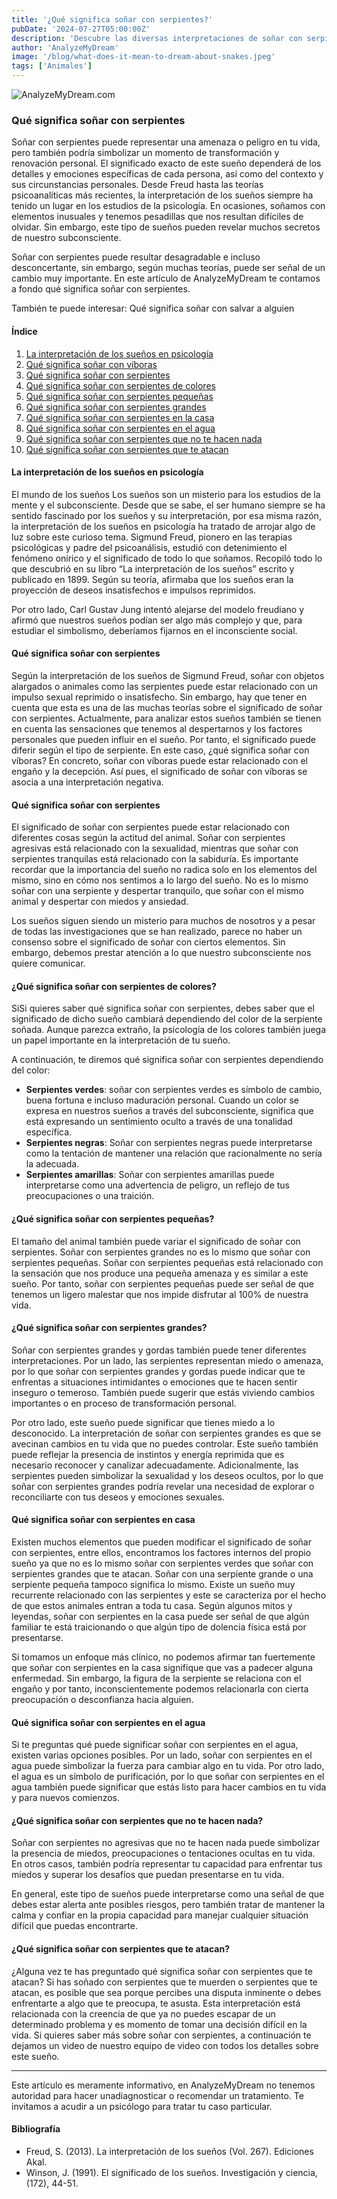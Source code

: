 ```yaml
---
title: '¿Qué significa soñar con serpientes?'
pubDate: '2024-07-27T05:00:00Z'
description: 'Descubre las diversas interpretaciones de soñar con serpientes, desde simbolizar una amenaza hasta representar una transformación personal.'
author: 'AnalyzeMyDream'
image: '/blog/what-does-it-mean-to-dream-about-snakes.jpeg'
tags: ['Animales']
---
```


![AnalyzeMyDream.com](/blog/what-does-it-mean-to-dream-about-snakes.jpeg)

### Qué significa soñar con serpientes

Soñar con serpientes puede representar una amenaza o peligro en tu vida, pero también podría simbolizar un momento de transformación y renovación personal. El significado exacto de este sueño dependerá de los detalles y emociones específicas de cada persona, así como del contexto y sus circunstancias personales. Desde Freud hasta las teorías psicoanalíticas más recientes, la interpretación de los sueños siempre ha tenido un lugar en los estudios de la psicología. En ocasiones, soñamos con elementos inusuales y tenemos pesadillas que nos resultan difíciles de olvidar. Sin embargo, este tipo de sueños pueden revelar muchos secretos de nuestro subconsciente.

Soñar con serpientes puede resultar desagradable e incluso desconcertante, sin embargo, según muchas teorías, puede ser señal de un cambio muy importante. En este artículo de AnalyzeMyDream te contamos a fondo qué significa soñar con serpientes.

También te puede interesar: 
Qué significa soñar con salvar a alguien

#### Índice

1. [La interpretación de los sueños en psicología](#la-interpretacion-de-los-suenos-en-psicologia)
2. [Qué significa soñar con víboras](#que-significa-soñar-con-víboras)
3. [Qué significa soñar con serpientes](#que-significa-soñar-con-serpientes)
4. [Qué significa soñar con serpientes de colores](#que-significa-soñar-con-serpientes-de-colores)
5. [Qué significa soñar con serpientes pequeñas](#que-significa-soñar-con-serpientes-pequenas)
6. [Qué significa soñar con serpientes grandes](#que-significa-soñar-con-serpientes-grandes)
7. [Qué significa soñar con serpientes en la casa](#que-significa-soñar-con-serpientes-en-la-casa)
8. [Qué significa soñar con serpientes en el agua](#que-significa-soñar-con-serpientes-en-el-agua)
9. [Qué significa soñar con serpientes que no te hacen nada](#que-significa-soñar-con-serpientes-que-no-te-hacen-nada)
10. [Qué significa soñar con serpientes que te atacan](#que-significa-soñar-con-serpientes-que-te-atacan)


#### La interpretación de los sueños en psicología

El mundo de los sueños Los sueños son un misterio para los estudios de la mente y el subconsciente. Desde que se sabe, el ser humano siempre se ha sentido fascinado por los sueños y su interpretación, por esa misma razón, la interpretación de los sueños en psicología ha tratado de arrojar algo de luz sobre este curioso tema. Sigmund Freud, pionero en las terapias psicológicas y padre del psicoanálisis, estudió con detenimiento el fenómeno onírico y el significado de todo lo que soñamos. Recopiló todo lo que descubrió en su libro “La interpretación de los sueños” escrito y publicado en 1899. Según su teoría, afirmaba que los sueños eran la proyección de deseos insatisfechos e impulsos reprimidos. 

Por otro lado, Carl Gustav Jung intentó alejarse del modelo freudiano y afirmó que nuestros sueños podían ser algo más complejo y que, para estudiar el simbolismo, deberíamos fijarnos en el inconsciente social. 

#### Qué significa soñar con serpientes

Según la interpretación de los sueños de Sigmund Freud, soñar con objetos alargados o animales como las serpientes puede estar relacionado con un impulso sexual reprimido o insatisfecho. Sin embargo, hay que tener en cuenta que esta es una de las muchas teorías sobre el significado de soñar con serpientes. Actualmente, para analizar estos sueños también se tienen en cuenta las sensaciones que tenemos al despertarnos y los factores personales que pueden influir en el sueño. Por tanto, el significado puede diferir según el tipo de serpiente. En este caso, ¿qué significa soñar con víboras? En concreto, soñar con víboras puede estar relacionado con el engaño y la decepción. Así pues, el significado de soñar con víboras se asocia a una interpretación negativa.

#### Qué significa soñar con serpientes

El significado de soñar con serpientes puede estar relacionado con diferentes cosas según la actitud del animal. Soñar con serpientes agresivas está relacionado con la sexualidad, mientras que soñar con serpientes tranquilas está relacionado con la sabiduría. Es importante recordar que la importancia del sueño no radica solo en los elementos del mismo, sino en cómo nos sentimos a lo largo del sueño. No es lo mismo soñar con una serpiente y despertar tranquilo, que soñar con el mismo animal y despertar con miedos y ansiedad.

Los sueños siguen siendo un misterio para muchos de nosotros y a pesar de todas las investigaciones que se han realizado, parece no haber un consenso sobre el significado de soñar con ciertos elementos. Sin embargo, debemos prestar atención a lo que nuestro subconsciente nos quiere comunicar.

#### ¿Qué significa soñar con serpientes de colores?

SiSi quieres saber qué significa soñar con serpientes, debes saber que el significado de dicho sueño cambiará dependiendo del color de la serpiente soñada. Aunque parezca extraño, la psicología de los colores también juega un papel importante en la interpretación de tu sueño.

A continuación, te diremos qué significa soñar con serpientes dependiendo del color:

- **Serpientes verdes**: soñar con serpientes verdes es símbolo de cambio, buena fortuna e incluso maduración personal. Cuando un color se expresa en nuestros sueños a través del subconsciente, significa que está expresando un sentimiento oculto a través de una tonalidad específica.
- **Serpientes negras**: Soñar con serpientes negras puede interpretarse como la tentación de mantener una relación que racionalmente no sería la adecuada.
- **Serpientes amarillas**: Soñar con serpientes amarillas puede interpretarse como una advertencia de peligro, un reflejo de tus preocupaciones o una traición.

#### ¿Qué significa soñar con serpientes pequeñas?

El tamaño del animal también puede variar el significado de soñar con serpientes. Soñar con serpientes grandes no es lo mismo que soñar con serpientes pequeñas. Soñar con serpientes pequeñas está relacionado con la sensación que nos produce una pequeña amenaza y es similar a este sueño. Por tanto, soñar con serpientes pequeñas puede ser señal de que tenemos un ligero malestar que nos impide disfrutar al 100% de nuestra vida.

#### ¿Qué significa soñar con serpientes grandes?

Soñar con serpientes grandes y gordas también puede tener diferentes interpretaciones. Por un lado, las serpientes representan miedo o amenaza, por lo que soñar con serpientes grandes y gordas puede indicar que te enfrentas a situaciones intimidantes o emociones que te hacen sentir inseguro o temeroso. También puede sugerir que estás viviendo cambios importantes o en proceso de transformación personal.

Por otro lado, este sueño puede significar que tienes miedo a lo desconocido. La interpretación de soñar con serpientes grandes es que se avecinan cambios en tu vida que no puedes controlar. Este sueño también puede reflejar la presencia de instintos y energía reprimida que es necesario reconocer y canalizar adecuadamente. Adicionalmente, las serpientes pueden simbolizar la sexualidad y los deseos ocultos, por lo que soñar con serpientes grandes podría revelar una necesidad de explorar o reconciliarte con tus deseos y emociones sexuales.

#### Qué significa soñar con serpientes en casa

Existen muchos elementos que pueden modificar el significado de soñar con serpientes, entre ellos, encontramos los factores internos del propio sueño ya que no es lo mismo soñar con serpientes verdes que soñar con serpientes grandes que te atacan. Soñar con una serpiente grande o una serpiente pequeña tampoco significa lo mismo. Existe un sueño muy recurrente relacionado con las serpientes y este se caracteriza por el hecho de que estos animales entran a toda tu casa. Según algunos mitos y leyendas, soñar con serpientes en la casa puede ser señal de que algún familiar te está traicionando o que algún tipo de dolencia física está por presentarse.

Si tomamos un enfoque más clínico, no podemos afirmar tan fuertemente que soñar con serpientes en la casa signifique que vas a padecer alguna enfermedad. Sin embargo, la figura de la serpiente se relaciona con el engaño y por tanto, inconscientemente podemos relacionarla con cierta preocupación o desconfianza hacia alguien.

#### Qué significa soñar con serpientes en el agua

Si te preguntas qué puede significar soñar con serpientes en el agua, existen varias opciones posibles. Por un lado, soñar con serpientes en el agua puede simbolizar la fuerza para cambiar algo en tu vida. Por otro lado, el agua es un símbolo de purificación, por lo que soñar con serpientes en el agua también puede significar que estás listo para hacer cambios en tu vida y para nuevos comienzos.

#### ¿Qué significa soñar con serpientes que no te hacen nada?

Soñar con serpientes no agresivas que no te hacen nada puede simbolizar la presencia de miedos, preocupaciones o tentaciones ocultas en tu vida. En otros casos, también podría representar tu capacidad para enfrentar tus miedos y superar los desafíos que puedan presentarse en tu vida.

En general, este tipo de sueños puede interpretarse como una señal de que debes estar alerta ante posibles riesgos, pero también tratar de mantener la calma y confiar en la propia capacidad para manejar cualquier situación difícil que puedas encontrarte.

#### ¿Qué significa soñar con serpientes que te atacan?

¿Alguna vez te has preguntado qué significa soñar con serpientes que te atacan? Si has soñado con serpientes que te muerden o serpientes que te atacan, es posible que sea porque percibes una disputa inminente o debes enfrentarte a algo que te preocupa, te asusta. Esta interpretación está relacionada con la creencia de que ya no puedes escapar de un determinado problema y es momento de tomar una decisión difícil en la vida. Si quieres saber más sobre soñar con serpientes, a continuación te dejamos un video de nuestro equipo de video con todos los detalles sobre este sueño.

---

Este artículo es meramente informativo, en AnalyzeMyDream no tenemos autoridad para hacer unadiagnosticar o recomendar un tratamiento. Te invitamos a acudir a un psicólogo para tratar tu caso particular.

#### Bibliografía

- Freud, S. (2013). La interpretación de los sueños (Vol. 267). Ediciones Akal.
- Winson, J. (1991). El significado de los sueños. Investigación y ciencia, (172), 44-51.